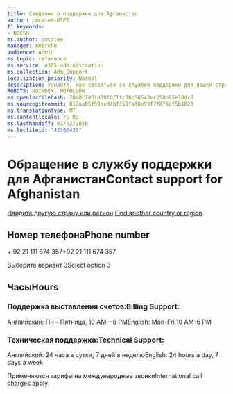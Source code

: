 ```yaml
---
title: Сведения о поддержке для Афганистан
author: cmcatee-MSFT
f1.keywords:
- NOCSH
ms.author: cmcatee
manager: mnirkhe
audience: Admin
ms.topic: reference
ms.service: o365-administration
ms.collection: Adm_Support
localization_priority: Normal
description: Узнайте, как связаться со службой поддержки для вашей страны или региона.
ROBOTS: NOINDEX, NOFOLLOW
ms.openlocfilehash: 20adc705fd39f021fc30c58543ec258b95e18dc8
ms.sourcegitcommit: 812aab5f58eed4bf359faf0e99f7f876af5b1023
ms.translationtype: MT
ms.contentlocale: ru-RU
ms.lasthandoff: 03/02/2020
ms.locfileid: "42360420"
---
```

# <a name="contact-support-for-afghanistan"></a><span data-ttu-id="e1d2b-103">Обращение в службу поддержки для Афганистан</span><span class="sxs-lookup"><span data-stu-id="e1d2b-103">Contact support for Afghanistan</span></span>

<span data-ttu-id="e1d2b-104">[Найдите другую страну или регион](../contact-support-for-business-products.md).</span><span class="sxs-lookup"><span data-stu-id="e1d2b-104">[Find another country or region](../contact-support-for-business-products.md).</span></span>

## <a name="phone-number"></a><span data-ttu-id="e1d2b-105">Номер телефона</span><span class="sxs-lookup"><span data-stu-id="e1d2b-105">Phone number</span></span>
<span data-ttu-id="e1d2b-106">+ 92 21 111 674 357</span><span class="sxs-lookup"><span data-stu-id="e1d2b-106">+92 21 111 674 357</span></span>

<span data-ttu-id="e1d2b-107">Выберите вариант 3</span><span class="sxs-lookup"><span data-stu-id="e1d2b-107">Select option 3</span></span>

## <a name="hours"></a><span data-ttu-id="e1d2b-108">Часы</span><span class="sxs-lookup"><span data-stu-id="e1d2b-108">Hours</span></span>
### <a name="billing-support"></a><span data-ttu-id="e1d2b-109">Поддержка выставления счетов:</span><span class="sxs-lookup"><span data-stu-id="e1d2b-109">Billing Support:</span></span>

<span data-ttu-id="e1d2b-110">Английский: Пн – Пятница, 10 AM – 6 PM</span><span class="sxs-lookup"><span data-stu-id="e1d2b-110">English: Mon-Fri 10 AM-6 PM</span></span>

### <a name="technical-support"></a><span data-ttu-id="e1d2b-111">Техническая поддержка:</span><span class="sxs-lookup"><span data-stu-id="e1d2b-111">Technical Support:</span></span>

<span data-ttu-id="e1d2b-112">Английский: 24 часа в сутки, 7 дней в неделю</span><span class="sxs-lookup"><span data-stu-id="e1d2b-112">English: 24 hours a day, 7 days a week</span></span>

<span data-ttu-id="e1d2b-113">Применяются тарифы на международные звонки</span><span class="sxs-lookup"><span data-stu-id="e1d2b-113">International call charges apply</span></span>
